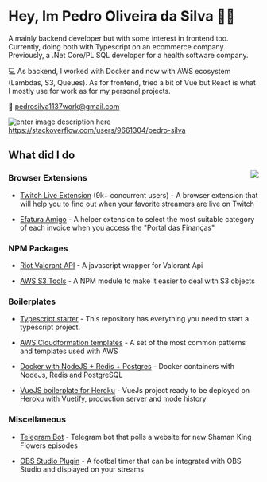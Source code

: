 

# Hey, Im Pedro Oliveira da Silva 👋🏻 

A mainly backend developer but with some interest in frontend too. Currently, doing both with Typescript on an ecommerce company. Previously, a .Net Core/PL SQL developer for a health software company.

💻 As backend, I worked with Docker and now with AWS ecosystem (Lambdas, S3, Queues). As for frontend, tried a bit of Vue but React is what I mostly use for work as for my personal projects.

📧 pedrosilva1137work@gmail.com

![enter image description here](https://t1.gstatic.com/faviconV2?client=SOCIAL&type=FAVICON&fallback_opts=TYPE,SIZE,URL&url=http://stackoverflow.com&size=18)     https://stackoverflow.com/users/9661304/pedro-silva 


## What did I do

<img align='right' src="https://github-readme-stats.vercel.app/api?username=pedros11&count_private=true&show_icons=true&theme=cobalt">

### Browser Extensions

- [Twitch Live Extension](https://github.com/PedroS11/twitch-live-extension) (9k+ concurrent users) - A browser extension that will help you to find out when your favorite streamers are live on Twitch

- [Efatura Amigo](https://github.com/PedroS11/efatura-amigo) - A helper extension to select the most suitable category of each invoice when you access the "Portal das Finanças"

### NPM Packages

- [Riot Valorant API](https://github.com/PedroS11/riot-valorant-api) - A javascript wrapper for Valorant Api

- [AWS S3 Tools](https://github.com/PedroS11/aws-s3-tools) - A NPM module to make it easier to deal with S3 objects

### Boilerplates

- [Typescript starter](https://github.com/PedroS11/typescript-starter) - This repository has everything you need to start a typescript project.

- [AWS Cloudformation templates](https://github.com/PedroS11/aws-cloudformation-templates) - A set of the most common patterns and templates used with AWS

- [Docker with NodeJS + Redis + Postgres](https://github.com/PedroS11/node-postgres-redis-docker) - Docker containers with NodeJs, Redis and PostgreSQL

- [VueJS boilerplate for Heroku](https://github.com/PedroS11/vuejs-heroku-boilerplate) - VueJs project ready to be deployed on Heroku with Vuetify, production server and mode history

### Miscellaneous

- [Telegram Bot](https://github.com/PedroS11/shaman-king-episode-bot) - Telegram bot that polls a website for new Shaman King Flowers episodes

- [OBS Studio Plugin](https://github.com/PedroS11/obs-studio-football-timer) - A footbal timer that can be integrated with OBS Studio and displayed on your streams


